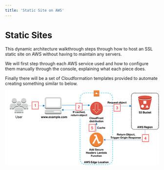 ```yaml
---
title: 'Static Site on AWS'
---
```


# Static Sites

This dynamic architecture walkthrough steps through how to host an SSL static site on AWS without having to maintain any servers.

We will first step through each AWS service used and how to configure them manually through the console, explaining what each piece does.

Finally there will be a set of Cloudformation templates provided to automate creating something similar to below.

![Architecture](images/architecture.png 'Architecture')
